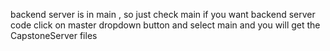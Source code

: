 backend server is in main , so just check main if you want backend server code 
click on master dropdown button and select main and you will get the CapstoneServer files
